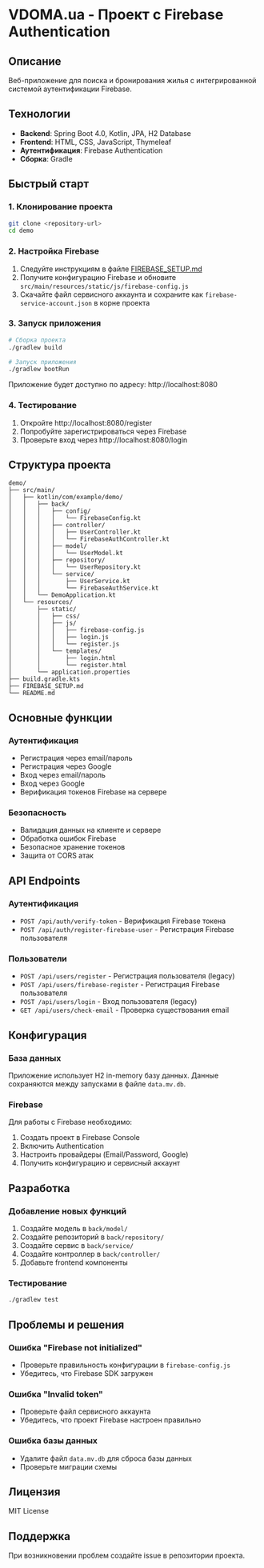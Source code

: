# VDOMA.ua - Проект с Firebase Authentication

## Описание

Веб-приложение для поиска и бронирования жилья с интегрированной системой аутентификации Firebase.

## Технологии

- **Backend**: Spring Boot 4.0, Kotlin, JPA, H2 Database
- **Frontend**: HTML, CSS, JavaScript, Thymeleaf
- **Аутентификация**: Firebase Authentication
- **Сборка**: Gradle

## Быстрый старт

### 1. Клонирование проекта

```bash
git clone <repository-url>
cd demo
```

### 2. Настройка Firebase

1. Следуйте инструкциям в файле [FIREBASE_SETUP.md](FIREBASE_SETUP.md)
2. Получите конфигурацию Firebase и обновите `src/main/resources/static/js/firebase-config.js`
3. Скачайте файл сервисного аккаунта и сохраните как `firebase-service-account.json` в корне проекта

### 3. Запуск приложения

```bash
# Сборка проекта
./gradlew build

# Запуск приложения
./gradlew bootRun
```

Приложение будет доступно по адресу: http://localhost:8080

### 4. Тестирование

1. Откройте http://localhost:8080/register
2. Попробуйте зарегистрироваться через Firebase
3. Проверьте вход через http://localhost:8080/login

## Структура проекта

```
demo/
├── src/main/
│   ├── kotlin/com/example/demo/
│   │   ├── back/
│   │   │   ├── config/
│   │   │   │   └── FirebaseConfig.kt
│   │   │   ├── controller/
│   │   │   │   ├── UserController.kt
│   │   │   │   └── FirebaseAuthController.kt
│   │   │   ├── model/
│   │   │   │   └── UserModel.kt
│   │   │   ├── repository/
│   │   │   │   └── UserRepository.kt
│   │   │   └── service/
│   │   │       ├── UserService.kt
│   │   │       └── FirebaseAuthService.kt
│   │   └── DemoApplication.kt
│   └── resources/
│       ├── static/
│       │   ├── css/
│       │   ├── js/
│       │   │   ├── firebase-config.js
│       │   │   ├── login.js
│       │   │   └── register.js
│       │   └── templates/
│       │       ├── login.html
│       │       └── register.html
│       └── application.properties
├── build.gradle.kts
├── FIREBASE_SETUP.md
└── README.md
```

## Основные функции

### Аутентификация
- Регистрация через email/пароль
- Регистрация через Google
- Вход через email/пароль
- Вход через Google
- Верификация токенов Firebase на сервере

### Безопасность
- Валидация данных на клиенте и сервере
- Обработка ошибок Firebase
- Безопасное хранение токенов
- Защита от CORS атак

## API Endpoints

### Аутентификация
- `POST /api/auth/verify-token` - Верификация Firebase токена
- `POST /api/auth/register-firebase-user` - Регистрация Firebase пользователя

### Пользователи
- `POST /api/users/register` - Регистрация пользователя (legacy)
- `POST /api/users/firebase-register` - Регистрация Firebase пользователя
- `POST /api/users/login` - Вход пользователя (legacy)
- `GET /api/users/check-email` - Проверка существования email

## Конфигурация

### База данных
Приложение использует H2 in-memory базу данных. Данные сохраняются между запусками в файле `data.mv.db`.

### Firebase
Для работы с Firebase необходимо:
1. Создать проект в Firebase Console
2. Включить Authentication
3. Настроить провайдеры (Email/Password, Google)
4. Получить конфигурацию и сервисный аккаунт

## Разработка

### Добавление новых функций
1. Создайте модель в `back/model/`
2. Создайте репозиторий в `back/repository/`
3. Создайте сервис в `back/service/`
4. Создайте контроллер в `back/controller/`
5. Добавьте frontend компоненты

### Тестирование
```bash
./gradlew test
```

## Проблемы и решения

### Ошибка "Firebase not initialized"
- Проверьте правильность конфигурации в `firebase-config.js`
- Убедитесь, что Firebase SDK загружен

### Ошибка "Invalid token"
- Проверьте файл сервисного аккаунта
- Убедитесь, что проект Firebase настроен правильно

### Ошибка базы данных
- Удалите файл `data.mv.db` для сброса базы данных
- Проверьте миграции схемы

## Лицензия

MIT License

## Поддержка

При возникновении проблем создайте issue в репозитории проекта.
